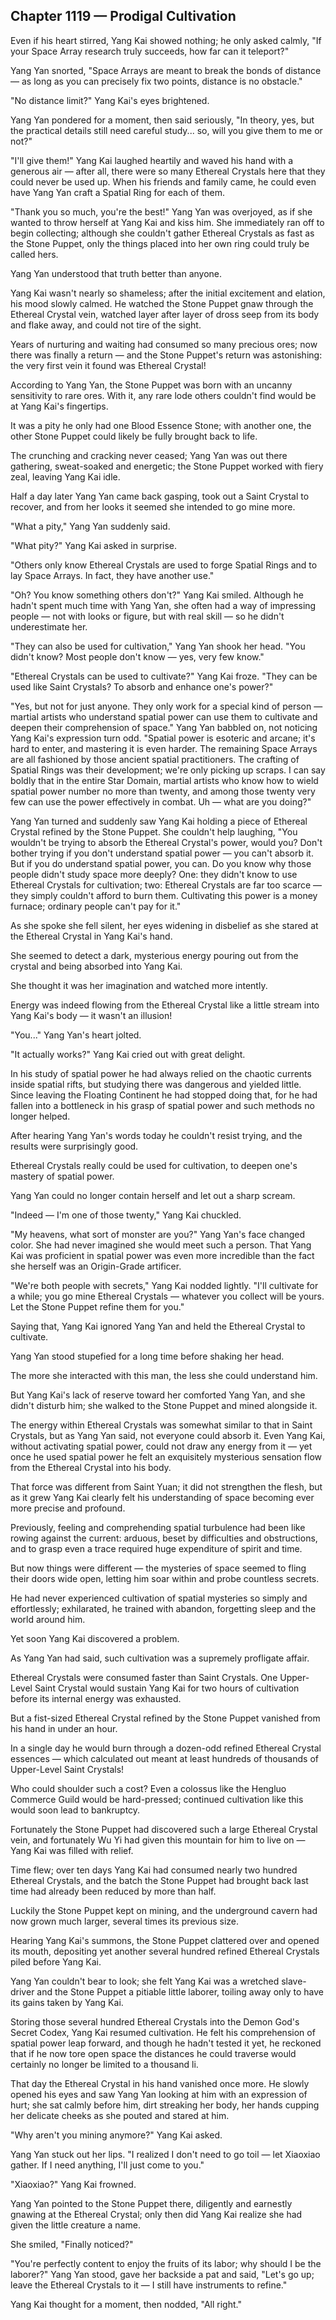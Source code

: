 ## Chapter 1119 — Prodigal Cultivation

Even if his heart stirred, Yang Kai showed nothing; he only asked calmly, "If your Space Array research truly succeeds, how far can it teleport?"

Yang Yan snorted, "Space Arrays are meant to break the bonds of distance — as long as you can precisely fix two points, distance is no obstacle."

"No distance limit?" Yang Kai's eyes brightened.

Yang Yan pondered for a moment, then said seriously, "In theory, yes, but the practical details still need careful study... so, will you give them to me or not?"

"I'll give them!" Yang Kai laughed heartily and waved his hand with a generous air — after all, there were so many Ethereal Crystals here that they could never be used up. When his friends and family came, he could even have Yang Yan craft a Spatial Ring for each of them.

"Thank you so much, you're the best!" Yang Yan was overjoyed, as if she wanted to throw herself at Yang Kai and kiss him. She immediately ran off to begin collecting; although she couldn't gather Ethereal Crystals as fast as the Stone Puppet, only the things placed into her own ring could truly be called hers.

Yang Yan understood that truth better than anyone.

Yang Kai wasn't nearly so shameless; after the initial excitement and elation, his mood slowly calmed. He watched the Stone Puppet gnaw through the Ethereal Crystal vein, watched layer after layer of dross seep from its body and flake away, and could not tire of the sight.

Years of nurturing and waiting had consumed so many precious ores; now there was finally a return — and the Stone Puppet's return was astonishing: the very first vein it found was Ethereal Crystal!

According to Yang Yan, the Stone Puppet was born with an uncanny sensitivity to rare ores. With it, any rare lode others couldn't find would be at Yang Kai's fingertips.

It was a pity he only had one Blood Essence Stone; with another one, the other Stone Puppet could likely be fully brought back to life.

The crunching and cracking never ceased; Yang Yan was out there gathering, sweat-soaked and energetic; the Stone Puppet worked with fiery zeal, leaving Yang Kai idle.

Half a day later Yang Yan came back gasping, took out a Saint Crystal to recover, and from her looks it seemed she intended to go mine more.

"What a pity," Yang Yan suddenly said.

"What pity?" Yang Kai asked in surprise.

"Others only know Ethereal Crystals are used to forge Spatial Rings and to lay Space Arrays. In fact, they have another use."

"Oh? You know something others don't?" Yang Kai smiled. Although he hadn't spent much time with Yang Yan, she often had a way of impressing people — not with looks or figure, but with real skill — so he didn't underestimate her.

"They can also be used for cultivation," Yang Yan shook her head. "You didn't know? Most people don't know — yes, very few know."

"Ethereal Crystals can be used to cultivate?" Yang Kai froze. "They can be used like Saint Crystals? To absorb and enhance one's power?"

"Yes, but not for just anyone. They only work for a special kind of person — martial artists who understand spatial power can use them to cultivate and deepen their comprehension of space." Yang Yan babbled on, not noticing Yang Kai's expression turn odd. "Spatial power is esoteric and arcane; it's hard to enter, and mastering it is even harder. The remaining Space Arrays are all fashioned by those ancient spatial practitioners. The crafting of Spatial Rings was their development; we're only picking up scraps. I can say boldly that in the entire Star Domain, martial artists who know how to wield spatial power number no more than twenty, and among those twenty very few can use the power effectively in combat. Uh — what are you doing?"

Yang Yan turned and suddenly saw Yang Kai holding a piece of Ethereal Crystal refined by the Stone Puppet. She couldn't help laughing, "You wouldn't be trying to absorb the Ethereal Crystal's power, would you? Don't bother trying if you don't understand spatial power — you can't absorb it. But if you do understand spatial power, you can. Do you know why those people didn't study space more deeply? One: they didn't know to use Ethereal Crystals for cultivation; two: Ethereal Crystals are far too scarce — they simply couldn't afford to burn them. Cultivating this power is a money furnace; ordinary people can't pay for it."

As she spoke she fell silent, her eyes widening in disbelief as she stared at the Ethereal Crystal in Yang Kai's hand.

She seemed to detect a dark, mysterious energy pouring out from the crystal and being absorbed into Yang Kai.

She thought it was her imagination and watched more intently.

Energy was indeed flowing from the Ethereal Crystal like a little stream into Yang Kai's body — it wasn't an illusion!

"You..." Yang Yan's heart jolted.

"It actually works?" Yang Kai cried out with great delight.

In his study of spatial power he had always relied on the chaotic currents inside spatial rifts, but studying there was dangerous and yielded little. Since leaving the Floating Continent he had stopped doing that, for he had fallen into a bottleneck in his grasp of spatial power and such methods no longer helped.

After hearing Yang Yan's words today he couldn't resist trying, and the results were surprisingly good.

Ethereal Crystals really could be used for cultivation, to deepen one's mastery of spatial power.

Yang Yan could no longer contain herself and let out a sharp scream.

"Indeed — I'm one of those twenty," Yang Kai chuckled.

"My heavens, what sort of monster are you?" Yang Yan's face changed color. She had never imagined she would meet such a person. That Yang Kai was proficient in spatial power was even more incredible than the fact she herself was an Origin-Grade artificer.

"We're both people with secrets," Yang Kai nodded lightly. "I'll cultivate for a while; you go mine Ethereal Crystals — whatever you collect will be yours. Let the Stone Puppet refine them for you."

Saying that, Yang Kai ignored Yang Yan and held the Ethereal Crystal to cultivate.

Yang Yan stood stupefied for a long time before shaking her head.

The more she interacted with this man, the less she could understand him.

But Yang Kai's lack of reserve toward her comforted Yang Yan, and she didn't disturb him; she walked to the Stone Puppet and mined alongside it.

The energy within Ethereal Crystals was somewhat similar to that in Saint Crystals, but as Yang Yan said, not everyone could absorb it. Even Yang Kai, without activating spatial power, could not draw any energy from it — yet once he used spatial power he felt an exquisitely mysterious sensation flow from the Ethereal Crystal into his body.

That force was different from Saint Yuan; it did not strengthen the flesh, but as it grew Yang Kai clearly felt his understanding of space becoming ever more precise and profound.

Previously, feeling and comprehending spatial turbulence had been like rowing against the current: arduous, beset by difficulties and obstructions, and to grasp even a trace required huge expenditure of spirit and time.

But now things were different — the mysteries of space seemed to fling their doors wide open, letting him soar within and probe countless secrets.

He had never experienced cultivation of spatial mysteries so simply and effortlessly; exhilarated, he trained with abandon, forgetting sleep and the world around him.

Yet soon Yang Kai discovered a problem.

As Yang Yan had said, such cultivation was a supremely profligate affair.

Ethereal Crystals were consumed faster than Saint Crystals. One Upper-Level Saint Crystal would sustain Yang Kai for two hours of cultivation before its internal energy was exhausted.

But a fist-sized Ethereal Crystal refined by the Stone Puppet vanished from his hand in under an hour.

In a single day he would burn through a dozen-odd refined Ethereal Crystal essences — which calculated out meant at least hundreds of thousands of Upper-Level Saint Crystals!

Who could shoulder such a cost? Even a colossus like the Hengluo Commerce Guild would be hard-pressed; continued cultivation like this would soon lead to bankruptcy.

Fortunately the Stone Puppet had discovered such a large Ethereal Crystal vein, and fortunately Wu Yi had given this mountain for him to live on — Yang Kai was filled with relief.

Time flew; over ten days Yang Kai had consumed nearly two hundred Ethereal Crystals, and the batch the Stone Puppet had brought back last time had already been reduced by more than half.

Luckily the Stone Puppet kept on mining, and the underground cavern had now grown much larger, several times its previous size.

Hearing Yang Kai's summons, the Stone Puppet clattered over and opened its mouth, depositing yet another several hundred refined Ethereal Crystals piled before Yang Kai.

Yang Yan couldn't bear to look; she felt Yang Kai was a wretched slave-driver and the Stone Puppet a pitiable little laborer, toiling away only to have its gains taken by Yang Kai.

Storing those several hundred Ethereal Crystals into the Demon God's Secret Codex, Yang Kai resumed cultivation. He felt his comprehension of spatial power leap forward, and though he hadn't tested it yet, he reckoned that if he now tore open space the distances he could traverse would certainly no longer be limited to a thousand li.

That day the Ethereal Crystal in his hand vanished once more. He slowly opened his eyes and saw Yang Yan looking at him with an expression of hurt; she sat calmly before him, dirt streaking her body, her hands cupping her delicate cheeks as she pouted and stared at him.

"Why aren't you mining anymore?" Yang Kai asked.

Yang Yan stuck out her lips. "I realized I don't need to go toil — let Xiaoxiao gather. If I need anything, I'll just come to you."

"Xiaoxiao?" Yang Kai frowned.

Yang Yan pointed to the Stone Puppet there, diligently and earnestly gnawing at the Ethereal Crystal; only then did Yang Kai realize she had given the little creature a name.

She smiled, "Finally noticed?"

"You're perfectly content to enjoy the fruits of its labor; why should I be the laborer?" Yang Yan stood, gave her backside a pat and said, "Let's go up; leave the Ethereal Crystals to it — I still have instruments to refine."

Yang Kai thought for a moment, then nodded, "All right."